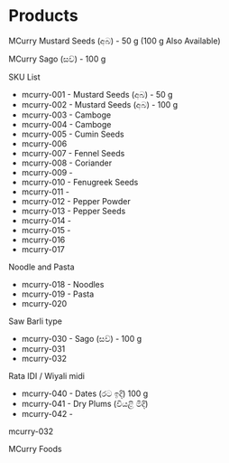 # Products

MCurry Mustard Seeds \(අබ\) - 50 g \(100 g Also Available\)



MCurry Sago \(සව්\) - 100 g





SKU List

* mcurry-001 - Mustard Seeds \(අබ\) - 50 g
* mcurry-002 - Mustard Seeds \(අබ\) - 100 g
* mcurry-003 - Camboge
* mcurry-004 - Camboge
* mcurry-005 - Cumin Seeds
* mcurry-006
* mcurry-007 - Fennel Seeds
* mcurry-008 - Coriander
* mcurry-009 - 
* mcurry-010 - Fenugreek Seeds
* mcurry-011 - 
* mcurry-012 - Pepper Powder
* mcurry-013 - Pepper Seeds
* mcurry-014 - 
* mcurry-015 - 
* mcurry-016
* mcurry-017

Noodle and Pasta

* mcurry-018 - Noodles
* mcurry-019 - Pasta
* mcurry-020

Saw Barli type

* mcurry-030 - Sago \(සව්\) - 100 g
* mcurry-031
* mcurry-032

Rata IDI / Wiyali midi

* mcurry-040 - Dates \(රට ඉදි\) 100 g
* mcurry-041 - Dry Plums \(වියළි මිදි\) 
* mcurry-042 - 

mcurry-032

MCurry Foods

